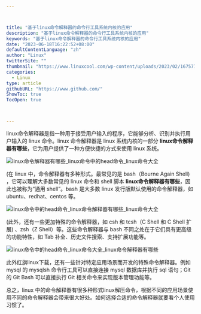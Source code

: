 ```yaml
---



title: "基于linux命令解释器的命令行工具系统内核的应用"
description: "基于linux命令解释器的命令行工具系统内核的应用"
keywords: "基于linux命令解释器的命令行工具系统内核的应用"
date: "2023-06-18T16:22:52+08:00"
defaultContentLanguage: "zh"
author: "Linux"
twitterSite: ""
thumbnail: "https://www.linuxcool.com/wp-content/uploads/2023/02/1675778716339_0.png"
categories:
  - Linux
type: article
githubURL: "https://www.github.com/"
ShowToc: true
TocOpen: true



---
```


linux命令解释器是指一种用于接受用户输入的程序，它能够分析、识别并执行用户输入的 linux 命令。linux 命令解释器是 linux 系统内核的一部分 **linux命令解释器有哪些**，它为用户提供了一种方便快捷的方式来使用 linux 系统。

![linux命令解释器有哪些_linux命令中的head命令_linux命令大全](https://www.linuxcool.com/wp-content/uploads/2023/02/1675778716339_0.png)

(在 linux 中，命令解释器有多种形式。最常见的是 bash（Bourne Again Shell) ，它可以理解大多数常见的 linux 命令和 shell 脚本 **linux命令解释器有哪些**，因此也被称为“通用 shell”。bash 是大多数 linux 发行版默认使用的命令解释器，如 ubuntu、redhat、centos 等。

![linux命令中的head命令_linux命令解释器有哪些_linux命令大全](https://www.linuxcool.com/wp-content/uploads/2023/02/1675778716339_1.jpg)

(此外，还有一些更加特殊的命令解释器，如 csh 和 tcsh（C Shell 和 C Shell 扩展) 、zsh（Z Shell）等。这些命令解释器与 bash 不同之处在于它们具有更高级的功能特性，如 Tab 补全、历史文件搜索、支持扩展功能等。

![linux命令中的head命令_linux命令大全_linux命令解释器有哪些](https://www.linuxcool.com/wp-content/uploads/2023/02/1675778716339_2.png)

此外红旗linux下载，还有一些针对特定应用场景而开发的特殊命令解释器。例如 mysql 的 mysqlsh 命令行工具可以直接连接 mysql 数据库并执行 sql 语句；Git 的 Git Bash 可以直接执行 Git 相关命令来实现版本管理功能等。

总之，linux 中的命令解释器有很多种形式linux解压命令，根据不同的应用场景使用不同的命令解释器会带来很大好处。如何选择合适的命令解释器就要看个人使用习惯了。